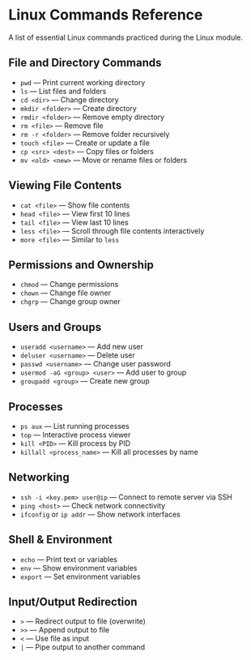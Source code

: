 # Linux Commands Reference

A list of essential Linux commands practiced during the Linux module.

## File and Directory Commands
- `pwd` — Print current working directory
- `ls` — List files and folders
- `cd <dir>` — Change directory
- `mkdir <folder>` — Create directory
- `rmdir <folder>` — Remove empty directory
- `rm <file>` — Remove file
- `rm -r <folder>` — Remove folder recursively
- `touch <file>` — Create or update a file
- `cp <src> <dest>` — Copy files or folders
- `mv <old> <new>` — Move or rename files or folders

## Viewing File Contents
- `cat <file>` — Show file contents
- `head <file>` — View first 10 lines
- `tail <file>` — View last 10 lines
- `less <file>` — Scroll through file contents interactively
- `more <file>` — Similar to `less`

## Permissions and Ownership
- `chmod` — Change permissions
- `chown` — Change file owner
- `chgrp` — Change group owner

## Users and Groups
- `useradd <username>` — Add new user
- `deluser <username>` — Delete user
- `passwd <username>` — Change user password
- `usermod -aG <group> <user>` — Add user to group
- `groupadd <group>` — Create new group

## Processes
- `ps aux` — List running processes
- `top` — Interactive process viewer
- `kill <PID>` — Kill process by PID
- `killall <process_name>` — Kill all processes by name

## Networking
- `ssh -i <key.pem> user@ip` — Connect to remote server via SSH
- `ping <host>` — Check network connectivity
- `ifconfig` or `ip addr` — Show network interfaces

## Shell & Environment
- `echo` — Print text or variables
- `env` — Show environment variables
- `export` — Set environment variables

## Input/Output Redirection
- `>` — Redirect output to file (overwrite)
- `>>` — Append output to file
- `<` — Use file as input
- `|` — Pipe output to another command
